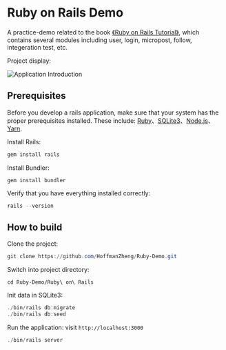 # Ruby on Rails Demo

A practice-demo related to the book [《Ruby on Rails Tutorial》](https://www.railstutorial.org/book), which contains several modules including user, login, micropost, follow, integeration test, etc. 

Project display:

![Application Introduction](https://github.com/HoffmanZheng/Ruby-Demo/tree/master/Ruby%20on%20Rails/images/application_introduction.png)

## Prerequisites

Before you develop a rails application, make sure that your system has the proper prerequisites installed. These include: [Ruby](https://www.ruby-lang.org/en/documentation/installation/)、[SQLite3](https://www.sqlite.org/index.html)、[Node.js](https://nodejs.org/en/download/)、[Yarn](https://classic.yarnpkg.com/en/docs/install#mac-stable).

Install Rails: 

```powershell
gem install rails
```

Install Bundler:

```
gem install bundler
```

Verify that you have everything installed correctly:

```powershell
rails --version
```

## How to build

Clone the project: 

```powershell
git clone https://github.com/HoffmanZheng/Ruby-Demo.git
```

Switch into project directory:

```
cd Ruby-Demo/Ruby\ on\ Rails
```

Init data in SQLite3:

```powershell
./bin/rails db:migrate
./bin/rails db:seed
```

Run the application: visit `http://localhost:3000`

```powershell
./bin/rails server
```

